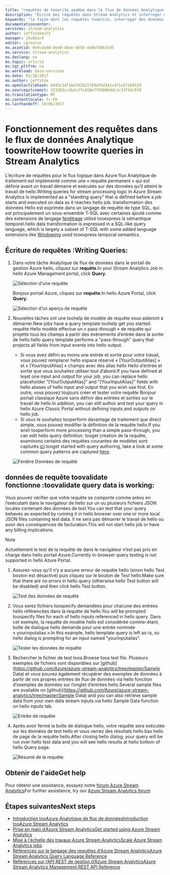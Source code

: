```yaml
---
title: "requêtes de toowrite aaaHow dans le flux de données Analytique | Documents Microsoft"
description: "Écrire des requêtes dans Stream Analytics et interroger des données | segment du parcours d’apprentissage."
keywords: "la façon dont les requêtes toowrite, interroger des données, écrivez une requête, l’écriture de requêtes"
documentationcenter: 
services: stream-analytics
author: jeffstokes72
manager: jhubbard
editor: cgronlun
ms.assetid: 0e9cdadd-0ee0-4bee-b65b-4a06fb863c95
ms.service: stream-analytics
ms.devlang: na
ms.topic: article
ms.tgt_pltfrm: na
ms.workload: data-services
ms.date: 03/28/2017
ms.author: jeffstok
ms.openlocfilehash: b943c34f10afd2b21789afbd341c471a5f168729
ms.sourcegitcommit: 523283cc1b3c37c428e77850964dc1c33742c5f0
ms.translationtype: MT
ms.contentlocale: fr-FR
ms.lasthandoff: 10/06/2017
---
```

# <a name="how-toowrite-queries-in-stream-analytics"></a><span data-ttu-id="26858-104">Fonctionnement des requêtes dans le flux de données Analytique toowrite</span><span class="sxs-lookup"><span data-stu-id="26858-104">How toowrite queries in Stream Analytics</span></span>
<span data-ttu-id="26858-105">L’écriture de requêtes pour le flux logique dans Azure flux Analytique de traitement est implémenté comme une « requête permanent » qui est définie avant un travail démarre et exécutés sur des données qu’il atteint le travail de hello.</span><span class="sxs-lookup"><span data-stu-id="26858-105">Writing queries for stream processing logic in Azure Stream Analytics is implemented as a "standing query" that is defined before a job starts and executed on data as it reaches hello job.</span></span> <span data-ttu-id="26858-106">transformation des données Hello est exprimée dans un langage de requête de type SQL, qui est principalement un sous-ensemble T-SQL avec certaines ajouté comme des extensions de langage [fenêtrage](https://msdn.microsoft.com/library/azure/dn835019.aspx) utilisé tooexpress la sémantique temporel.</span><span class="sxs-lookup"><span data-stu-id="26858-106">hello data transformation is expressed in a SQL-like query language, which is largely a subset of T-SQL with some added language extensions like [Windowing](https://msdn.microsoft.com/library/azure/dn835019.aspx) used tooexpress temporal semantics.</span></span>

## <a name="writing-queries"></a><span data-ttu-id="26858-107">Écriture de requêtes :</span><span class="sxs-lookup"><span data-stu-id="26858-107">Writing Queries:</span></span>
1. <span data-ttu-id="26858-108">Dans votre tâche Analytique de flux de données dans le portail de gestion Azure hello, cliquez sur **requête**.</span><span class="sxs-lookup"><span data-stu-id="26858-108">In your Stream Analytics Job in hello Azure Management portal, click **Query**.</span></span>
   
    ![Sélection d'une requête](./media/stream-analytics-write-queries/1-stream-analytics-write-queries.png)  
   
    <span data-ttu-id="26858-110">Bonjour portail Azure, cliquez sur **requête**.</span><span class="sxs-lookup"><span data-stu-id="26858-110">In hello Azure Portal, click **Query**.</span></span>
   
    ![Sélection d’un aperçu de requête](./media/stream-analytics-write-queries/query-preview-portal.png)  
2. <span data-ttu-id="26858-112">Nouvelles tâches ont une toohelp de modèle de requête vous aideront à démarrer.</span><span class="sxs-lookup"><span data-stu-id="26858-112">New jobs have a query template toohelp get you started.</span></span> <span data-ttu-id="26858-113">requête Hello modèle effectue un « pass-through » de requête qui projette tous les champs à partir des événements d’entrée dans la sortie de hello.</span><span class="sxs-lookup"><span data-stu-id="26858-113">hello query template performs a "pass-through" query that projects all fields from input events into hello output.</span></span>  
   
   * <span data-ttu-id="26858-114">Si vous avez défini au moins une entrée et sortie pour votre travail, vous pouvez remplacer hello espace réservé « [YourOutputAlias] » et « [YourInputAlias] » champs avec des alias hello Hello d’entrée et sortie que vous souhaitez utiliser tout d’abord.</span><span class="sxs-lookup"><span data-stu-id="26858-114">If you have defined at least one input and output for your job, you can replace hello placeholder "[YourOutputAlias]" and "[YourInputAlias]" fields with hello aliases of hello input and output that you wish use first.</span></span> <span data-ttu-id="26858-115">En outre, vous pouvez toujours créer et tester votre requête Bonjour portail classique Azure sans définir des entrées et sorties sur le travail de hello.</span><span class="sxs-lookup"><span data-stu-id="26858-115">In addition, you can still author and test your query in hello Azure Classic Portal without defining inputs and outputs on hello job.</span></span>
   * <span data-ttu-id="26858-116">Si vous le souhaitez tooperform davantage de traitement que direct simple, vous pouvez modifier la définition de la requête hello.</span><span class="sxs-lookup"><span data-stu-id="26858-116">If you wish tooperform more processing than a simple pass-through, you can edit hello query definition.</span></span> <span data-ttu-id="26858-117">tooget création de la requête, examinons certains des requêtes courantes de modèles sont capturés [ici](stream-analytics-stream-analytics-query-patterns.md).</span><span class="sxs-lookup"><span data-stu-id="26858-117">tooget started with query authoring, take a look at some common query patterns are captured [here](stream-analytics-stream-analytics-query-patterns.md).</span></span>  
   
   ![Fenêtre Données de requête](./media/stream-analytics-write-queries/2-stream-analytics-write-queries.png)  

## <a name="toovalidate-query-data-is-working"></a><span data-ttu-id="26858-119">données de requête toovalidate fonctionne :</span><span class="sxs-lookup"><span data-stu-id="26858-119">toovalidate query data is working:</span></span>
<span data-ttu-id="26858-120">Vous pouvez vérifier que votre requête se comporte comme prévu en l’exécutant dans le navigateur de hello sur un ou plusieurs fichiers JSON locales contenant des données de test.</span><span class="sxs-lookup"><span data-stu-id="26858-120">You can test that your query behaves as expected by running it in hello browser over one or more local JSON files containing test data.</span></span> <span data-ttu-id="26858-121">Il ne sera pas démarrer le travail de hello ou avoir des conséquences de facturation.</span><span class="sxs-lookup"><span data-stu-id="26858-121">This will not start hello job or have any billing implications.</span></span>

> [!NOTE]
> <span data-ttu-id="26858-122">Actuellement le test de la requête de dans le navigateur n’est pas pris en charge dans hello portail Azure.</span><span class="sxs-lookup"><span data-stu-id="26858-122">Currently in-browser query testing is not supported in hello Azure Portal.</span></span>  
> 
> 

1. <span data-ttu-id="26858-123">Assurez-vous qu’il n’y a aucune erreur de requête hello (sinon hello Test bouton est désactivé) puis cliquez sur le bouton de Test hello.</span><span class="sxs-lookup"><span data-stu-id="26858-123">Make sure that there are no errors in hello query (otherwise hello Test button will be disabled) and then click hello Test button.</span></span>  
   
   ![Test des données de requête](./media/stream-analytics-write-queries/3-stream-analytics-write-queries.png)  
2. <span data-ttu-id="26858-125">Vous serez fichiers toospecify demandées pour chacune des entrées hello référencées dans la requête de hello.</span><span class="sxs-lookup"><span data-stu-id="26858-125">You will be prompted toospecify files for each of hello inputs referenced in hello query.</span></span> <span data-ttu-id="26858-126">Dans cet exemple, la requête de modèle hello est considérée comme-étant, boîte de dialogue hello demande pour une entrée nommée « yourinputalias ».</span><span class="sxs-lookup"><span data-stu-id="26858-126">In this example, hello template query is left as-is, so hello dialog is prompting for an input named "yourinputalias".</span></span>  
   
   ![Tester les données de requête](./media/stream-analytics-write-queries/4-stream-analytics-write-queries.png)  
3. <span data-ttu-id="26858-128">Rechercher le fichier de test tooa.</span><span class="sxs-lookup"><span data-stu-id="26858-128">Browse tooa test file.</span></span> <span data-ttu-id="26858-129">Plusieurs exemples de fichiers sont disponibles sur [github](https://github.com/Azure/azure-stream-analytics/tree/master/Sample Data) et vous pouvez également récupérer des exemples de données à partir de vos propres entrées de flux de données via hello fonction d’exemples de données sur l’onglet d’entrées hello.</span><span class="sxs-lookup"><span data-stu-id="26858-129">Several sample files are available on [github](https://github.com/Azure/azure-stream-analytics/tree/master/Sample Data) and you can also retrieve sample data from your own data stream inputs via hello Sample Data function on hello inputs tab.</span></span>  
   
   ![Entrée de requête](./media/stream-analytics-write-queries/5-stream-analytics-write-queries.png)  
4. <span data-ttu-id="26858-131">Après avoir fermé la boîte de dialogue hello, votre requête sera exécutée sur les données de test hello et vous verrez des résultats hello bas hello de page de la requête hello.</span><span class="sxs-lookup"><span data-stu-id="26858-131">After closing hello dialog, your query will be run over hello test data and you will see hello results at hello bottom of hello Query page.</span></span>  
   
   ![Résumé de la requête](./media/stream-analytics-write-queries/6-stream-analytics-write-queries.png)  

## <a name="get-help"></a><span data-ttu-id="26858-133">Obtenir de l'aide</span><span class="sxs-lookup"><span data-stu-id="26858-133">Get help</span></span>
<span data-ttu-id="26858-134">Pour obtenir une assistance, essayez notre [forum Azure Stream Analytics](https://social.msdn.microsoft.com/Forums/en-US/home?forum=AzureStreamAnalytics)</span><span class="sxs-lookup"><span data-stu-id="26858-134">For further assistance, try our [Azure Stream Analytics forum](https://social.msdn.microsoft.com/Forums/en-US/home?forum=AzureStreamAnalytics)</span></span>

## <a name="next-steps"></a><span data-ttu-id="26858-135">Étapes suivantes</span><span class="sxs-lookup"><span data-stu-id="26858-135">Next steps</span></span>
* [<span data-ttu-id="26858-136">Introduction tooAzure Analytique de flux de données</span><span class="sxs-lookup"><span data-stu-id="26858-136">Introduction tooAzure Stream Analytics</span></span>](stream-analytics-introduction.md)
* [<span data-ttu-id="26858-137">Prise en main d’Azure Stream Analytics</span><span class="sxs-lookup"><span data-stu-id="26858-137">Get started using Azure Stream Analytics</span></span>](stream-analytics-real-time-fraud-detection.md)
* [<span data-ttu-id="26858-138">Mise à l'échelle des travaux Azure Stream Analytics</span><span class="sxs-lookup"><span data-stu-id="26858-138">Scale Azure Stream Analytics jobs</span></span>](stream-analytics-scale-jobs.md)
* [<span data-ttu-id="26858-139">Références sur le langage des requêtes d'Azure Stream Analytics</span><span class="sxs-lookup"><span data-stu-id="26858-139">Azure Stream Analytics Query Language Reference</span></span>](https://msdn.microsoft.com/library/azure/dn834998.aspx)
* [<span data-ttu-id="26858-140">Références sur l’API REST de gestion d’Azure Stream Analytics</span><span class="sxs-lookup"><span data-stu-id="26858-140">Azure Stream Analytics Management REST API Reference</span></span>](https://msdn.microsoft.com/library/azure/dn835031.aspx)

